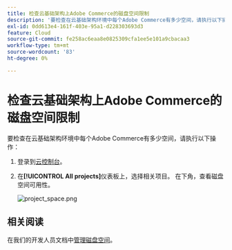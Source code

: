 ```yaml
---
title: 检查云基础架构上Adobe Commerce的磁盘空间限制
description: '要检查在云基础架构环境中每个Adobe Commerce有多少空间，请执行以下操作：'
exl-id: 0dd613e4-161f-403e-95a1-d228303693d3
feature: Cloud
source-git-commit: fe258ac6eaa8e0825309cfa1ee5e101a9cbacaa3
workflow-type: tm+mt
source-wordcount: '83'
ht-degree: 0%

---
```


# 检查云基础架构上Adobe Commerce的磁盘空间限制

要检查在云基础架构环境中每个Adobe Commerce有多少空间，请执行以下操作：

1. 登录到[云控制台](https://console.adobecommerce.com)。
1. 在&#x200B;**[!UICONTROL All projects]**&#x200B;仪表板上，选择相关项目。 在下角，查看磁盘空间可用性。

   ![project_space.png](/help/how-to/general/assets/project_space.png)

## 相关阅读

在我们的开发人员文档中[管理磁盘空间](https://devdocs.magento.com/cloud/project/manage-disk-space.html)。
